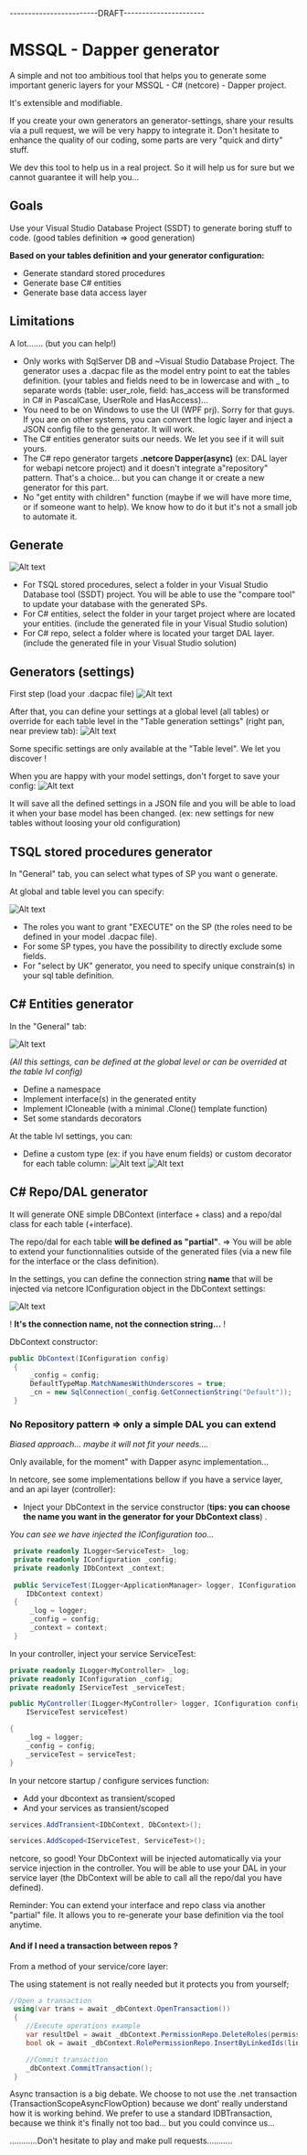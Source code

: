 ------------------------DRAFT----------------------

# MSSQL - Dapper generator
A simple and not too ambitious tool that helps you to generate some important generic layers for your MSSQL - C# (netcore) - Dapper project. 

It's extensible and modifiable. 

If you create your own generators an generator-settings, share your results via a pull request, we will be very happy to integrate it. Don't hesitate to enhance the quality of our coding, some parts are very "quick and dirty" stuff.

We dev this tool to help us in a real project. So it will help us for sure but we cannot guarantee it will help you...
## Goals
Use your Visual Studio Database Project (SSDT) to generate boring stuff to code. (good tables definition => good generation)

**Based on your tables definition and your generator configuration:**
- Generate standard stored procedures
- Generate base C# entities
- Generate base data access layer

## Limitations
A lot....... (but you can help!)
- Only works with SqlServer DB and ~Visual Studio Database Project. The generator uses a .dacpac file as the model entry point to eat the tables definition. (your tables and fields need to be in lowercase and with _ to separate words (table: user_role, field: has_access will be transformed in C# in PascalCase, UserRole and HasAccess)...
- You need to be on Windows to use the UI (WPF prj). Sorry for that guys. If you are on other systems, you can convert the logic layer and inject a JSON config file to the generator. It will work.
- The C# entities generator suits our needs. We let you see if it will suit yours.
- The C# repo generator targets **.netcore Dapper(async)** (ex: DAL layer for webapi netcore project) and it doesn't integrate a"repository" pattern. That's a choice... but you can change it or create a new generator for this part.
- No "get entity with children" function (maybe if we will have more time, or if someone want to help). We know how to do it but it's not a small job to automate it.

## Generate
![Alt text](/img/output.png?raw=true "Generate output")
- For TSQL stored procedures, select a folder in your Visual Studio Database tool (SSDT) project. You will be able to use the "compare tool" to update your database with the generated SPs.
- For C# entities, select the folder in your target project where are located your entities. (include the generated file in your Visual Studio solution)
- For C# repo, select a folder where is located your target DAL layer. (include the generated file in your Visual Studio solution)

## Generators (settings)
First step (load your .dacpac file)
![Alt text](/img/load.PNG?raw=true "Load your model")

After that, you can define your settings at a global level (all tables) or override for each table level in the "Table generation settings" (right pan, near preview tab):
![Alt text](/img/settings.png?raw=true "Settings")

Some specific settings are only available at the "Table level". 
We let you discover !

When you are happy with your model settings, don't forget to save your config:
![Alt text](/img/save_config.png?raw=true "Save your config")

It will save all the defined settings in a JSON file and you will be able to load it when your base model has been changed. (ex: new settings for new tables without loosing your old configuration)

## TSQL stored procedures generator
In "General" tab, you can select what types of SP you want o generate.

At global and table level you can specify:

![Alt text](/img/sqlsettings.png?raw=true "Stored proc settings")
- The roles you want to grant "EXECUTE" on the SP (the roles need to be defined in your model .dacpac file).
- For some SP types, you have the possibility to directly exclude some fields.
- For "select by UK" generator, you need to specify unique constrain(s) in your sql table definition.

## C# Entities generator
In the "General" tab:

![Alt text](/img/entitiesglobal.png?raw=true "Entities settings")

*(All this settings, can be defined at the global level or can be overrided at the table lvl config)*

- Define a namespace 
- Implement interface(s) in the generated entity
- Implement ICloneable (with a minimal .Clone() template function)
- Set some standards decorators

At the table lvl settings, you can:

- Define a custom type (ex: if you have enum fields) or custom decorator for each table column:
![Alt text](/img/entitiesfieldtype.png?raw=true "Field type settings") ![Alt text](/img/entitiescustomdeco.png?raw=true "Decorators settings")

## C# Repo/DAL generator
It will generate ONE simple DBContext (interface + class) and a repo/dal class for each table (+interface).

The repo/dal for each table **will be defined as "partial"**. => You will be able to extend your functionnalities outside of the generated files (via a new file for the interface or the class definition).

In the settings, you can define the connection string **name** that will be injected via netcore IConfiguration object in the DbContext settings:

![Alt text](/img/repoconstring.png?raw=true "Connection name")

! **It's the connection name, not the connection string...** !

DbContext constructor:

```csharp
public DbContext(IConfiguration config)
 {
     _config = config;
     DefaultTypeMap.MatchNamesWithUnderscores = true;
     _cn = new SqlConnection(_config.GetConnectionString("Default"));
 }
```
 
### No Repository pattern => only a simple DAL you can extend

*Biased approach... maybe it will not fit your needs....*

Only available, for the moment" with Dapper async implementation...

In netcore, see some implementations bellow if you have a service layer, and an api layer (controller):

- Inject your DbContext in the service constructor (**tips: you can choose the name you want in the generator for your DbContext class**) . 

*You can see we have injected the IConfiguration too...*

```csharp
 private readonly ILogger<ServiceTest> _log;
 private readonly IConfiguration _config;
 private readonly IDbContext _context;
 
 public ServiceTest(ILogger<ApplicationManager> logger, IConfiguration config, 
    IDbContext context)
 {
     _log = logger;
     _config = config;
     _context = context;
 }
```

In your controller, inject your service ServiceTest:
```csharp
private readonly ILogger<MyController> _log;
private readonly IConfiguration _config;
private readonly IServiceTest _serviceTest;

public MyController(ILogger<MyController> logger, IConfiguration config,
    IServiceTest serviceTest)

{
    _log = logger;
    _config = config;
    _serviceTest = serviceTest;
}
```

In your netcore startup / configure services function:
- Add your dbcontext as transient/scoped
- And your services as transient/scoped
```csharp
services.AddTransient<IDbContext, DbContext>();

services.AddScoped<IServiceTest, ServiceTest>();
```

netcore, so good! Your DbContext will be injected automatically via your service injection in the controller.
You will be able to use your DAL in your service layer (the DbContext will be able to call all the repo/dal you have defined).

Reminder: You can extend your interface and repo class via another "partial" file. It allows you to re-generate your base definition via the tool anytime.

#### And if I need a transaction between repos ?
From a method of your service/core layer:

The using statement is not really needed but it protects you from yourself;
```csharp
//Open a transaction
 using(var trans = await _dbContext.OpenTransaction())
 {
    //Execute operations example
    var resultDel = await _dbContext.PermissionRepo.DeleteRoles(permissionId);
    bool ok = await _dbContext.RolePermissionRepo.InsertByLinkedIds(linkedIds, currentUserId, DateTime.Now);

    //Commit transaction
    _dbContext.CommitTransaction();
 }
```

Async transaction is a big debate. We choose to not use the .net transaction (TransactionScopeAsyncFlowOption) because we dont' really understand how it is working behind. We prefer to use a standard IDBTransaction, because we think it's finally not too bad... but you could convince us...

............Don't hesitate to play and make pull requests...........



